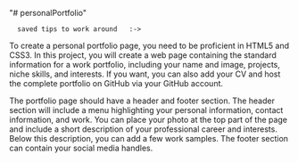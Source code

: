 "# personalPortfolio" 






      saved tips to work around   :->

To create a personal portfolio page, you need to be proficient in HTML5 and CSS3. In this project, you will create a web page containing the standard information for a work portfolio, including your name and image, projects, niche skills, and interests. If you want, you can also add your CV and host the complete portfolio on GitHub via your GitHub account. 

The portfolio page should have a header and footer section. The header section will include a menu highlighting your personal information, contact information, and work. You can place your photo at the top part of the page and include a short description of your professional career and interests. Below this description, you can add a few work samples. The footer section can contain your social media handles. 
